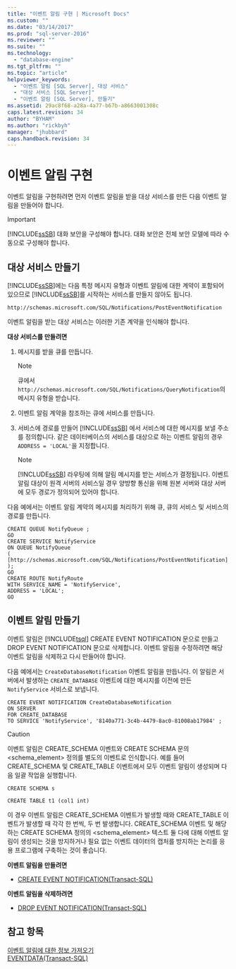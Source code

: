 ```yaml
---
title: "이벤트 알림 구현 | Microsoft Docs"
ms.custom: ""
ms.date: "03/14/2017"
ms.prod: "sql-server-2016"
ms.reviewer: ""
ms.suite: ""
ms.technology: 
  - "database-engine"
ms.tgt_pltfrm: ""
ms.topic: "article"
helpviewer_keywords: 
  - "이벤트 알림 [SQL Server], 대상 서비스"
  - "대상 서비스 [SQL Server]"
  - "이벤트 알림 [SQL Server], 만들기"
ms.assetid: 29ac8f68-a28a-4a77-b67b-a8663001308c
caps.latest.revision: 34
author: "BYHAM"
ms.author: "rickbyh"
manager: "jhubbard"
caps.handback.revision: 34
---
```

# 이벤트 알림 구현
  이벤트 알림을 구현하려면 먼저 이벤트 알림을 받을 대상 서비스를 만든 다음 이벤트 알림을 만들어야 합니다.  
  
> [!IMPORTANT]  
>  [!INCLUDE[ssSB](../../includes/sssb-md.md)] 대화 보안을 구성해야 합니다. 대화 보안은 전체 보안 모델에 따라 수동으로 구성해야 합니다.  
  
## 대상 서비스 만들기  
 [!INCLUDE[ssSB](../../includes/sssb-md.md)]에는 다음 특정 메시지 유형과 이벤트 알림에 대한 계약이 포함되어 있으므로 [!INCLUDE[ssSB](../../includes/sssb-md.md)]를 시작하는 서비스를 만들지 않아도 됩니다.  
  
```  
http://schemas.microsoft.com/SQL/Notifications/PostEventNotification  
```  
  
 이벤트 알림을 받는 대상 서비스는 이러한 기존 계약을 인식해야 합니다.  
  
 **대상 서비스를 만들려면**  
  
1.  메시지를 받을 큐를 만듭니다.  
  
    > [!NOTE]  
    >  큐에서 `http://schemas.microsoft.com/SQL/Notifications/QueryNotification`의 메시지 유형을 받습니다.  
  
2.  이벤트 알림 계약을 참조하는 큐에 서비스를 만듭니다.  
  
3.  서비스에 경로를 만들어 [!INCLUDE[ssSB](../../includes/sssb-md.md)] 에서 서비스에 대한 메시지를 보낼 주소를 정의합니다. 같은 데이터베이스의 서비스를 대상으로 하는 이벤트 알림의 경우 `ADDRESS = 'LOCAL'`을 지정합니다.  
  
    > [!NOTE]  
    >  [!INCLUDE[ssSB](../../includes/sssb-md.md)] 라우팅에 의해 알림 메시지를 받는 서비스가 결정됩니다. 이벤트 알림 대상이 원격 서버의 서비스일 경우 양방향 통신을 위해 원본 서버와 대상 서버에 모두 경로가 정의되어 있어야 합니다.  
  
 다음 예에서는 이벤트 알림 계약의 메시지를 처리하기 위해 큐, 큐의 서비스 및 서비스의 경로를 만듭니다.  
  
```  
CREATE QUEUE NotifyQueue ;  
GO  
CREATE SERVICE NotifyService  
ON QUEUE NotifyQueue  
(  
[http://schemas.microsoft.com/SQL/Notifications/PostEventNotification]  
);  
GO  
CREATE ROUTE NotifyRoute  
WITH SERVICE_NAME = 'NotifyService',  
ADDRESS = 'LOCAL';  
GO  
```  
  
## 이벤트 알림 만들기  
 이벤트 알림은 [!INCLUDE[tsql](../../includes/tsql-md.md)] CREATE EVENT NOTIFICATION 문으로 만들고 DROP EVENT NOTIFICATION 문으로 삭제합니다. 이벤트 알림을 수정하려면 해당 이벤트 알림을 삭제하고 다시 만들어야 합니다.  
  
 다음 예에서는 `CreateDatabaseNotification` 이벤트 알림을 만듭니다. 이 알림은 서버에서 발생하는 `CREATE_DATABASE` 이벤트에 대한 메시지를 이전에 만든 `NotifyService` 서비스로 보냅니다.  
  
```  
CREATE EVENT NOTIFICATION CreateDatabaseNotification  
ON SERVER  
FOR CREATE_DATABASE  
TO SERVICE 'NotifyService', '8140a771-3c4b-4479-8ac0-81008ab17984' ;  
```  
  
> [!CAUTION]  
>  이벤트 알림은 CREATE_SCHEMA 이벤트와 CREATE SCHEMA 문의 <schema_element> 정의를 별도의 이벤트로 인식합니다. 예를 들어 CREATE_SCHEMA 및 CREATE_TABLE 이벤트에서 모두 이벤트 알림이 생성되며 다음 일괄 작업을 실행합니다.  
>   
>  `CREATE SCHEMA s`  
>   
>  `CREATE TABLE t1 (col1 int)`  
>   
>  이 경우 이벤트 알림은 CREATE_SCHEMA 이벤트가 발생할 때와 CREATE_TABLE 이벤트가 발생할 때 각각 한 번씩, 두 번 발생합니다. CREATE_SCHEMA 이벤트 및 해당하는 CREATE SCHEMA 정의의 <schema_element> 텍스트 둘 다에 대해 이벤트 알림이 생성되는 것을 방지하거나 필요 없는 이벤트 데이터의 캡처를 방지하는 논리를 응용 프로그램에 구축하는 것이 좋습니다.  
  
 **이벤트 알림을 만들려면**  
  
-   [CREATE EVENT NOTIFICATION&#40;Transact-SQL&#41;](../../t-sql/statements/create-event-notification-transact-sql.md)  
  
 **이벤트 알림을 삭제하려면**  
  
-   [DROP EVENT NOTIFICATION&#40;Transact-SQL&#41;](../../t-sql/statements/drop-event-notification-transact-sql.md)  
  
## 참고 항목  
 [이벤트 알림에 대한 정보 가져오기](../../relational-databases/service-broker/get-information-about-event-notifications.md)   
 [EVENTDATA&#40;Transact-SQL&#41;](../../t-sql/functions/eventdata-transact-sql.md)  
  
  